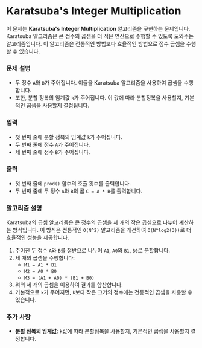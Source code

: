 # Karatsuba's Integer Multiplication

이 문제는 **Karatsuba's Integer Multiplication** 알고리즘을 구현하는 문제입니다. Karatsuba 알고리즘은 큰 정수의 곱셈을 더 적은 연산으로 수행할 수 있도록 도와주는 알고리즘입니다. 이 알고리즘은 전통적인 방법보다 효율적인 방법으로 정수 곱셈을 수행할 수 있습니다.

### 문제 설명

- 두 정수 `A`와 `B`가 주어집니다. 이들을 Karatsuba 알고리즘을 사용하여 곱셈을 수행합니다.
- 또한, 분할 정복의 임계값 `k`가 주어집니다. 이 값에 따라 분할정복을 사용할지, 기본적인 곱셈을 사용할지 결정됩니다.

### 입력

- 첫 번째 줄에 분할 정복의 임계값 `k`가 주어집니다.
- 두 번째 줄에 정수 `A`가 주어집니다.
- 세 번째 줄에 정수 `B`가 주어집니다.

### 출력

- 첫 번째 줄에 `prod()` 함수의 호출 횟수를 출력합니다.
- 두 번째 줄에 두 정수 `A`와 `B`의 곱 `C = A * B`를 출력합니다.

### 알고리즘 설명

Karatsuba의 곱셈 알고리즘은 큰 정수의 곱셈을 세 개의 작은 곱셈으로 나누어 계산하는 방식입니다. 이 방식은 전통적인 `O(N^2)` 알고리즘을 개선하여 `O(N^log2(3))`로 더 효율적인 성능을 제공합니다.

1. 주어진 두 정수 `A`와 `B`를 절반으로 나누어 `A1`, `A0`와 `B1`, `B0`로 분할합니다.
2. 세 개의 곱셈을 수행합니다:
    - `M1 = A1 * B1`
    - `M2 = A0 * B0`
    - `M3 = (A1 + A0) * (B1 + B0)`
3. 위의 세 개의 곱셈을 이용하여 결과를 합산합니다.
4. 기본적으로 `k`가 주어지면, `k`보다 작은 크기의 정수에는 전통적인 곱셈을 사용할 수 있습니다.

### 추가 사항

- **분할 정복의 임계값**: `k`값에 따라 분할정복을 사용할지, 기본적인 곱셈을 사용할지 결정합니다.